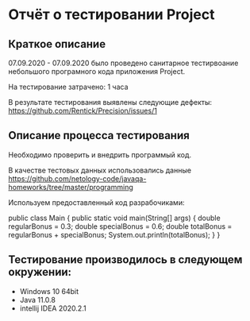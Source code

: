 # Отчёт о тестировании Project

## Краткое описание

07.09.2020 - 07.09.2020 было проведено санитарное тестирвоание небольшого програмного кода приложения Project.

На тестирование затрачено: 1 часа

В результате тестирования выявлены следующие дефекты:
https://github.com/Rentick/Precision/issues/1

## Описание процесса тестирования

Необходимо проверить и внедрить программый код.

В качестве тестовых данных использовались данные https://github.com/netology-code/javaqa-homeworks/tree/master/programming

Используем предоставленный код разрабочиками:

public class Main {
  public static void main(String[] args) {
    double regularBonus = 0.3;
    double specialBonus = 0.6;
    double totalBonus = regularBonus + specialBonus;
    System.out.println(totalBonus);
  }
}
## Тестирование производилось в следующем окружении:
* Windows 10 64bit
* Java 11.0.8
* intellij IDEA 2020.2.1 
